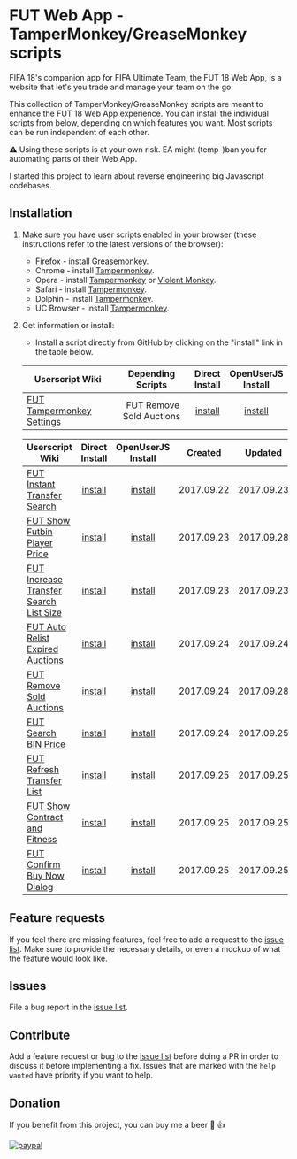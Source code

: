 # FUT Web App - TamperMonkey/GreaseMonkey scripts
FIFA 18's companion app for FIFA Ultimate Team, the FUT 18 Web App, is a website that let's you trade and manage your team on the go.

This collection of TamperMonkey/GreaseMonkey scripts are meant to enhance the FUT 18 Web App experience. You can install the individual scripts from below, depending on which features you want. Most scripts can be run independent of each other.

:warning: Using these scripts is at your own risk. EA might (temp-)ban you for automating parts of their Web App.

I started this project to learn about reverse engineering big Javascript codebases.

## Installation

1. Make sure you have user scripts enabled in your browser (these instructions refer to the latest versions of the browser):

	* Firefox - install [Greasemonkey](https://addons.mozilla.org/en-US/firefox/addon/greasemonkey/).
	* Chrome - install [Tampermonkey](https://tampermonkey.net/?ext=dhdg&browser=chrome).
	* Opera - install [Tampermonkey](https://tampermonkey.net/?ext=dhdg&browser=opera) or [Violent Monkey](https://addons.opera.com/en/extensions/details/violent-monkey/).
	* Safari - install [Tampermonkey](https://tampermonkey.net/?ext=dhdg&browser=safari).
	* Dolphin - install [Tampermonkey](https://tampermonkey.net/?ext=dhdg&browser=dolphin).
	* UC Browser - install [Tampermonkey](https://tampermonkey.net/?ext=dhdg&browser=ucweb).

2. Get information or install:
	* Install a script directly from GitHub by clicking on the "install" link in the table below.

	| Userscript Wiki                        | Depending<br>Scripts | Direct<br>Install | OpenUserJS<br>Install |
	|----------------------------------------|:------------------:|:------------------:|:----------:|
	| [FUT Tampermonkey Settings][settings-wiki] | FUT Remove Sold Auctions | [install][settings-install] | [install][settings-install-openuserjs] |
  
	| Userscript Wiki                        | Direct<br>Install | OpenUserJS<br>Install | Created    | Updated    |
	|----------------------------------------|:------------------:|:----------:|:----------:|:----------:|
	| [FUT Instant Transfer Search][instant-transfer-search-wiki] | [install][instant-transfer-search-install] | [install][instant-transfer-search-install-openuserjs] | 2017.09.22 | 2017.09.23 |
	| [FUT Show Futbin Player Price][show-futbin-player-price-wiki] | [install][show-futbin-player-price-install] | [install][show-futbin-player-price-install-openuserjs] | 2017.09.23 | 2017.09.28 |
	| [FUT Increase Transfer Search List Size][transfer-search-increase-list-size-wiki] | [install][transfer-search-increase-list-size-install] | [install][transfer-search-increase-list-size-install-openuserjs] | 2017.09.23 | 2017.09.23 |
	| [FUT Auto Relist Expired Auctions][auto-relist-expired-auctions-wiki] | [install][auto-relist-expired-auctions-install] | [install][auto-relist-expired-auctions-install-openuserjs] | 2017.09.24 | 2017.09.24 |
	| [FUT Remove Sold Auctions][remove-sold-auctions-wiki] | [install][remove-sold-auctions-install] | [install][remove-sold-auctions-install-openuserjs] | 2017.09.24 | 2017.09.28 |
	| [FUT Search BIN Price][search-bin-price-wiki] | [install][search-bin-price-install] | [install][search-bin-price-install-openuserjs] | 2017.09.24 | 2017.09.25 |
	| [FUT Refresh Transfer List][refresh-transfer-list-wiki] | [install][refresh-transfer-list-install] | [install][refresh-transfer-list-install-openuserjs] | 2017.09.25 | 2017.09.25 |
	| [FUT Show Contract and Fitness][show-contract-fitness-wiki] | [install][show-contract-fitness-install] | [install][show-contract-fitness-install-openuserjs] | 2017.09.25 | 2017.09.25 |
	| [FUT Confirm Buy Now Dialog][confirm-buynow-dialog-wiki] | [install][confirm-buynow-dialog-install] | [install][confirm-buynow-dialog-install-openuserjs] | 2017.09.25 | 2017.09.25 |

## Feature requests
If you feel there are missing features, feel free to add a request to the [issue list][issue-list]. Make sure to provide the necessary details, or even a mockup of what the feature would look like.

## Issues
File a bug report in the [issue list][issue-list].

## Contribute
Add a feature request or bug to the [issue list][issue-list] before doing a PR in order to discuss it before implementing a fix. Issues that are marked with the `help wanted` have priority if you want to help.

## Donation
If you benefit from this project, you can buy me a beer :beers: :+1:

[![paypal](https://www.paypalobjects.com/en_US/i/btn/btn_donateCC_LG.gif)](https://www.paypal.com/cgi-bin/webscr?cmd=_s-xclick&hosted_button_id=VTXU8XUY8JS94)

[issue-list]: https://github.com/Mardaneus86/futwebapp-tampermonkey/issues

[instant-transfer-search-wiki]: https://github.com/Mardaneus86/futwebapp-tampermonkey/wiki/Instant-Transfer-Search
[instant-transfer-search-install]: https://github.com/Mardaneus86/futwebapp-tampermonkey/raw/master/instant-transfer-search.user.js
[instant-transfer-search-install-openuserjs]: https://openuserjs.org/install/Mardaneus86/FUT_Instant_Transfer_Search.user.js

[show-futbin-player-price-wiki]: https://github.com/Mardaneus86/futwebapp-tampermonkey/wiki/Show-Futbin-Player-Price
[show-futbin-player-price-install]: https://github.com/Mardaneus86/futwebapp-tampermonkey/raw/master/show-futbin-player-price.user.js
[show-futbin-player-price-install-openuserjs]: https://openuserjs.org/install/Mardaneus86/FUT_Show_Futbin_player_price.user.js

[transfer-search-increase-list-size-wiki]: https://github.com/Mardaneus86/futwebapp-tampermonkey/wiki/Increase-Transfer-Search-List-Size
[transfer-search-increase-list-size-install]: https://github.com/Mardaneus86/futwebapp-tampermonkey/raw/master/transfer-search-increase-list-size.user.js
[transfer-search-increase-list-size-install-openuserjs]: https://openuserjs.org/install/Mardaneus86/FUT_Increase_Transfer_Search_List_Size.user.js

[auto-relist-expired-auctions-wiki]: https://github.com/Mardaneus86/futwebapp-tampermonkey/wiki/Auto-Relist-Expired-Auctions
[auto-relist-expired-auctions-install]: https://github.com/Mardaneus86/futwebapp-tampermonkey/raw/master/auto-relist-expired-auctions.user.js
[auto-relist-expired-auctions-install-openuserjs]: https://openuserjs.org/install/Mardaneus86/FUT_Auto_Relist_Unsold_Transfers.user.js

[remove-sold-auctions-wiki]: https://github.com/Mardaneus86/futwebapp-tampermonkey/wiki/Remove-Sold-Auctions
[remove-sold-auctions-install]: https://github.com/Mardaneus86/futwebapp-tampermonkey/raw/master/remove-sold-auctions.user.js
[remove-sold-auctions-install-openuserjs]: https://openuserjs.org/install/Mardaneus86/FUT_Auto_Remove_Sold_Auctions.user.js

[search-bin-price-wiki]: https://github.com/Mardaneus86/futwebapp-tampermonkey/wiki/Search-Bin-Price
[search-bin-price-install]: https://github.com/Mardaneus86/futwebapp-tampermonkey/raw/master/search-bin-price.user.js
[search-bin-price-install-openuserjs]: https://openuserjs.org/install/Mardaneus86/FUT_Search_BIN.user.js

[refresh-transfer-list-wiki]: https://github.com/Mardaneus86/futwebapp-tampermonkey/wiki/Refresh-Transfer-List
[refresh-transfer-list-install]: https://github.com/Mardaneus86/futwebapp-tampermonkey/raw/master/refresh-transfer-list.user.js
[refresh-transfer-list-install-openuserjs]: https://openuserjs.org/install/Mardaneus86/FUT_Refresh_Transfer_List.user.js

[show-contract-fitness-wiki]: https://github.com/Mardaneus86/futwebapp-tampermonkey/wiki/Show-Contract-Fitness
[show-contract-fitness-install]: https://github.com/Mardaneus86/futwebapp-tampermonkey/raw/master/show-contract-fitness.user.js
[show-contract-fitness-install-openuserjs]: https://openuserjs.org/install/Mardaneus86/FUT_Show_Contracts_and_Fitness.user.js

[confirm-buynow-dialog-wiki]: https://github.com/Mardaneus86/futwebapp-tampermonkey/wiki/Confirm-BuyNow-Dialog
[confirm-buynow-dialog-install]: https://github.com/Mardaneus86/futwebapp-tampermonkey/raw/master/confirm-buynow-dialog.user.js
[confirm-buynow-dialog-install-openuserjs]: https://openuserjs.org/install/Mardaneus86/FUT_Confirm_Buy_Now_Dialog.user.js

[settings-wiki]: https://github.com/Mardaneus86/futwebapp-tampermonkey/wiki/Settings
[settings-install]: https://github.com/Mardaneus86/futwebapp-tampermonkey/raw/master/settings.user.js
[settings-install-openuserjs]: https://openuserjs.org/install/Mardaneus86/FUT_Settings_Page.user.js
